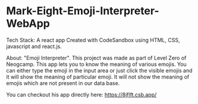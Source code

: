 # Mark-Eight-Emoji-Interpreter-WebApp

Tech Stack: A react app Created with CodeSandbox using HTML, CSS, javascript and react.js.

About: 
"Emoji Interpreter". This project was made as part of Level Zero of Neogcamp.
This app lets you to know the meaning of various emojis.
You can either type the emoji in the input area or just click the visible emojis and it will show the meaning of particular emoji.
It will not show the meaning of emojis which are not present in our data base.

You can checkout his app directly here: https://8jflft.csb.app/
